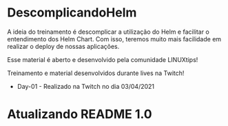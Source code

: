 # DescomplicandoHelm

A ideia do treinamento é descomplicar a utilização do Helm e facilitar o entendimento dos Helm Chart.
Com isso, teremos muito mais facilidade em realizar o deploy de nossas aplicações.

Esse material é aberto e desenvolvido pela comunidade LINUXtips!

Treinamento e material desenvolvidos durante lives na Twitch!

- Day-01 - Realizado na Twitch no dia 03/04/2021

# Atualizando README 1.0
